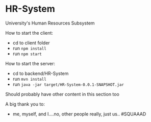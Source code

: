 
HR-System
===============
University's Human Resources Subsystem

How to start the client:
* cd to client folder
* run `npm install`
* run `npm start`

How to start the server:
* cd to backend/HR-System
* run `mvn install`
* run `java -jar target/HR-System-0.0.1-SNAPSHOT.jar`

Should probably have other content in this section too

A big thank you to:
* me, myself, and I....no, other people really, just us.. #SQUAAAD
